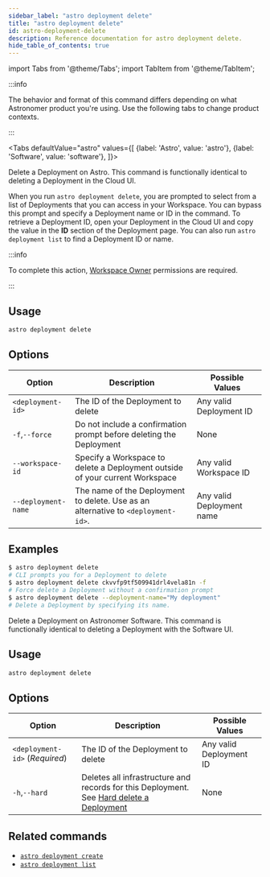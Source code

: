 ```yaml
---
sidebar_label: "astro deployment delete"
title: "astro deployment delete"
id: astro-deployment-delete
description: Reference documentation for astro deployment delete.
hide_table_of_contents: true
---
```


import Tabs from '@theme/Tabs';
import TabItem from '@theme/TabItem';

:::info  

The behavior and format of this command differs depending on what Astronomer product you're using. Use the following tabs to change product contexts. 

:::

<Tabs
    defaultValue="astro"
    values={[
        {label: 'Astro', value: 'astro'},
        {label: 'Software', value: 'software'},
    ]}>
<TabItem value="astro">

Delete a Deployment on Astro. This command is functionally identical to deleting a Deployment in the Cloud UI.

When you run `astro deployment delete`, you are prompted to select from a list of Deployments that you can access in your Workspace. You can bypass this prompt and specify a Deployment name or ID in the command. To retrieve a Deployment ID, open your Deployment in the Cloud UI and copy the value in the **ID** section of the Deployment page. You can also run `astro deployment list` to find a Deployment ID or name.

:::info

To complete this action, [Workspace Owner](user-permissions.md#workspace-roles) permissions are required.

:::

## Usage

```sh
astro deployment delete
```

## Options

| Option              | Description                                                                       | Possible Values           |
| ------------------- | --------------------------------------------------------------------------------- | ------------------------- |
| `<deployment-id>`   | The ID of the Deployment to delete                                                | Any valid Deployment ID   |
| `-f`,`--force`      | Do not include a confirmation prompt before deleting the Deployment               | None                      |
| `--workspace-id`    | Specify a Workspace to delete a Deployment outside of your current Workspace      | Any valid Workspace ID    |
| `--deployment-name` | The name of the Deployment to delete. Use as an alternative to `<deployment-id>`. | Any valid Deployment name |

## Examples

```sh
$ astro deployment delete
# CLI prompts you for a Deployment to delete
$ astro deployment delete ckvvfp9tf509941drl4vela81n -f
# Force delete a Deployment without a confirmation prompt
$ astro deployment delete --deployment-name="My deployment"
# Delete a Deployment by specifying its name.
```

</TabItem>

<TabItem value="software">

Delete a Deployment on Astronomer Software. This command is functionally identical to deleting a Deployment with the Software UI.

## Usage

```sh
astro deployment delete
```

## Options

| Option                         | Description                                                                                                                                                                   | Possible Values         |
| ------------------------------ | ----------------------------------------------------------------------------------------------------------------------------------------------------------------------------- | ----------------------- |
| `<deployment-id>` (_Required_) | The ID of the Deployment to delete                                                                                                                                            | Any valid Deployment ID |
| `-h`,`--hard`                  | Deletes all infrastructure and records for this Deployment. See [Hard delete a Deployment](https://docs.astronomer.io/software/configure-deployment#hard-delete-a-deployment) | None                    |

</TabItem>
</Tabs>


## Related commands

- [`astro deployment create`](cli/astro-deployment-create.md)
- [`astro deployment list`](cli/astro-deployment-list.md)
